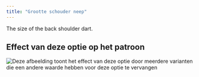```yaml
---
title: "Grootte schouder neep"
---
```


The size of the back shoulder dart.

## Effect van deze optie op het patroon

![Deze afbeelding toont het effect van deze optie door meerdere varianten die een andere waarde hebben voor deze optie te vervangen](breanna_shoulderdartsize_sample.svg "Effect van deze optie op het patroon")
